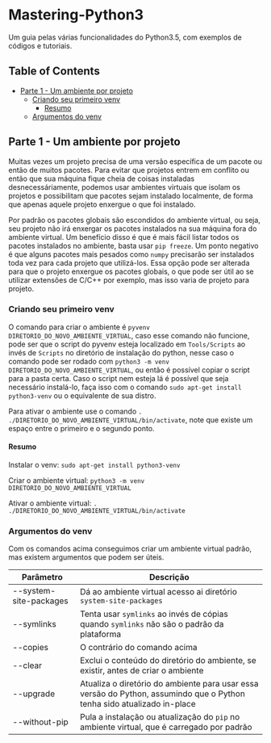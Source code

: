 # Mastering-Python3 <!-- omit in toc -->
Um guia pelas várias funcionalidades do Python3.5, com exemplos de códigos e tutoriais.

## Table of Contents <!-- omit in toc -->
- [Parte 1 - Um ambiente por projeto](#parte-1---um-ambiente-por-projeto)
  - [Criando seu primeiro venv](#criando-seu-primeiro-venv)
    - [Resumo](#resumo)
  - [Argumentos do venv](#argumentos-do-venv)

## Parte 1 - Um ambiente por projeto

Muitas vezes um projeto precisa de uma versão específica de um pacote ou então de muitos pacotes. Para evitar que projetos entrem em conflito ou então que sua máquina fique cheia
de coisas instaladas desnecessáriamente, podemos usar ambientes virtuais que isolam os
projetos e possibilitam que pacotes sejam instalado localmente, de forma que apenas aquele
projeto enxergue o que foi instalado.

Por padrão os pacotes globais são escondidos do ambiente virtual, ou seja, seu projeto não irá enxergar os pacotes instalados na sua máquina fora do ambiente virtual. Um benefício disso é que é mais fácil listar todos os pacotes instalados no ambiente, basta usar `pip freeze`. Um ponto negativo é que alguns pacotes mais pesados como `numpy` precisarão ser instalados toda vez para cada projeto que utilizá-los. Essa opção pode ser alterada para que o projeto enxergue os pacotes globais, o que pode ser útil ao se utilizar extensões de C/C++ por exemplo, mas isso varia de projeto para projeto.

### Criando seu primeiro venv

O comando para criar o ambiente é `pyvenv DIRETORIO_DO_NOVO_AMBIENTE_VIRTUAL`, caso esse comando não funcione, pode ser que o script do pyvenv esteja localizado em `Tools/Scripts` ao invés de `Scripts` no diretório de instalação do python, nesse caso o comando pode ser rodado com `python3 -m venv DIRETORIO_DO_NOVO_AMBIENTE_VIRTUAL`, ou então é possível copiar o script para a pasta certa. Caso o script nem esteja lá é possível que seja necessário instalá-lo, faça isso com o comando `sudo apt-get install python3-venv` ou o equivalente de sua distro.

Para ativar o ambiente use o comando `. ./DIRETORIO_DO_NOVO_AMBIENTE_VIRTUAL/bin/activate`, note que existe um espaço entre o primeiro e o segundo ponto.


#### Resumo
Instalar o venv: `sudo apt-get install python3-venv`

Criar o ambiente virtual: `python3 -m venv DIRETORIO_DO_NOVO_AMBIENTE_VIRTUAL`

Ativar o ambiente virtual: `. ./DIRETORIO_DO_NOVO_AMBIENTE_VIRTUAL/bin/activate`


### Argumentos do venv

Com os comandos acima conseguimos criar um ambiente virtual padrão, mas existem argumentos que podem ser úteis.

| Parâmetro | Descrição |
|---|---|
| --system-site-packages | Dá ao ambiente virtual acesso ai diretório `system-site-packages` |
| --symlinks | Tenta usar `symlinks` ao invés de cópias quando `symlinks` não são o padrão da plataforma |
| --copies | O contrário do comando acima |
| --clear | Exclui o conteúdo do diretório do ambiente, se existir, antes de criar o ambiente |
| --upgrade | Atualiza o diretório do ambiente para usar essa versão do Python, assumindo que o Python tenha sido atualizado in-place |
| --without-pip | Pula a instalação ou atualização do `pip` no ambiente virtual, que é carregado por padrão |